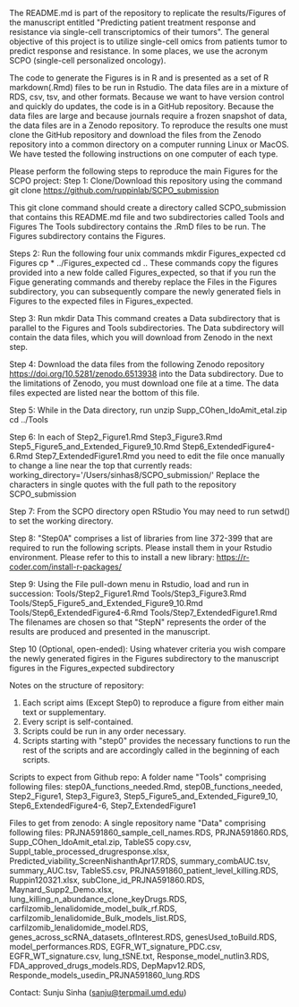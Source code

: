 The README.md is part of the repository to replicate the results/Figures of the manuscript entitled
"Predicting patient treatment response and resistance via single-cell transcriptomics of their tumors". 
The general objective of this project is to utilize single-cell omics from patients tumor to predict response and resistance.
In some places, we use the acronym SCPO (single-cell personalized oncology).

The code to generate the Figures is in R and is presented as a set of R markdown(.Rmd) files to be run in Rstudio. 
The data files are in a mixture of RDS, csv, tsv, and other formats.
Because we want to have version control and quickly do updates, the code is in a GitHub repository.
Because the data files are large and because journals require a frozen snapshot of data, the data files are in a Zenodo repository.
To reproduce the results one must clone the GitHub repository and download the files from the Zenodo repository into a common directory on a computer running Linux or MacOS. We have tested the following
instructions on one computer of each type. 

Please perform the following steps to reproduce the main Figures for the SCPO project:
Step 1: Clone/Download this repository using the command 
git clone https://github.com/ruppinlab/SCPO_submission

This git clone command should create a directory called SCPO_submission that contains this README.md file and two subdirectories called Tools and Figures
The Tools subdirectory contains the .RmD files to be run.
The Figures subdirectory contains the Figures. 

Steps 2: Run the following four unix commands
     mkdir Figures_expected 
     cd Figures
     cp * ../Figures_expected
     cd ..
These commands copy the figures provided into a new folde called Figures_expected, so that if you run the Figue generating commands
and thereby replace the Files in the Figures subdirectory, you can subsequently compare the newly generated fiels in Figures
to the expected files in Figures_expected.

Step 3: Run
       mkdir Data
This command creates a Data subdirectory that is parallel to the Figures and Tools subdirectories.
The Data subdirectory will contain the data files, which you will download from Zenodo in the next step.

Step 4: Download the data files from the following Zenodo repository https://doi.org/10.5281/zenodo.6513938
into the Data subdirectory. Due to the limitations of Zenodo, you must download one file at a time. The data files
expected are listed near the bottom of this file. 

Step 5: While in the Data directory,
       run 
       unzip Supp_COhen_IdoAmit_etal.zip
       cd ../Tools

Step 6: In each of Step2_Figure1.Rmd  Step3_Figure3.Rmd  Step5_Figure5_and_Extended_Figure9_10.Rmd  Step6_ExtendedFigure4-6.Rmd  Step7_ExtendedFigure1.Rmd
you need to edit the file once manually to change a line near the top that currently reads:
working_directory='/Users/sinhas8/SCPO_submission/'
Replace the characters in single quotes with the full path to the repository SCPO_submission

Step 7: From the SCPO directory open RStudio 
        You may need to run setwd() to set the working directory.

Step 8: "Step0A" comprises a list of libraries from line 372-399 that are required to run the following scripts. Please install them in your Rstudio environment. Please refer to this to install a new library: https://r-coder.com/install-r-packages/

Step 9: Using the File pull-down menu in Rstudio, load and run in succession:
    Tools/Step2_Figure1.Rmd  Tools/Step3_Figure3.Rmd  Tools/Step5_Figure5_and_Extended_Figure9_10.Rmd  Tools/Step6_ExtendedFigure4-6.Rmd  Tools/Step7_ExtendedFigure1.Rmd
The filenames are chosen so that  "StepN" represents the order of the results are produced and presented in the manuscript.

Step 10 (Optional, open-ended): Using whatever criteria you wish compare the newly generated figires in the Figures subdirectory to the manuscript figures
    in the Figures_expected subdirectory

Notes on the structure of repository:
1. Each script aims (Except Step0) to reproduce a figure from either main text or supplementary. 
2. Every script is self-contained.
3. Scripts could be run in any order necessary.
4. Scripts starting with "step0" provides the necessary functions to run the rest of the scripts and are accordingly called in the beginning of each scripts.

Scripts to expect from Github repo: A folder name "Tools" comprising following files: step0A_functions_needed.Rmd, step0B_functions_needed, Step2_Figure1, Step3_Figure3, Step5_Figure5_and_Extended_Figure9_10, Step6_ExtendedFigure4-6, Step7_ExtendedFigure1

Files to get from zenodo: A single repository name "Data" comprising following files: PRJNA591860_sample_cell_names.RDS, PRJNA591860.RDS, Supp_COhen_IdoAmit_etal.zip, TableS5 copy.csv, Suppl_table_processed_drugresponse.xlsx, Predicted_viability_ScreenNishanthApr17.RDS, summary_combAUC.tsv, summary_AUC.tsv, TableS5.csv, PRJNA591860_patient_level_killing.RDS, Ruppin120321.xlsx, subClone_id_PRJNA591860.RDS, Maynard_Supp2_Demo.xlsx, lung_killing_n_abundance_clone_keyDrugs.RDS, carfilzomib_lenalidomide_model_bulk_rf.RDS, carfilzomib_lenalidomide_Bulk_models_list.RDS, carfilzomib_lenalidomide_model.RDS, genes_across_scRNA_datasets_ofInterest.RDS, genesUsed_toBuild.RDS, model_performances.RDS, EGFR_WT_signature_PDC.csv, EGFR_WT_signature.csv, lung_tSNE.txt, Response_model_nutlin3.RDS, FDA_approved_drugs_models.RDS, DepMapv12.RDS, Responde_models_usedin_PRJNA591860_lung.RDS

Contact: Sunju Sinha (sanju@terpmail.umd.edu)
